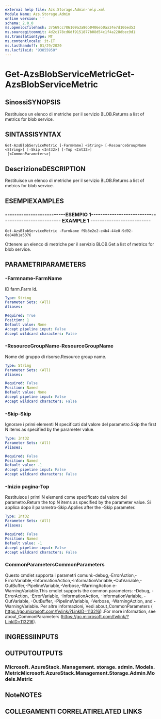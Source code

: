```yaml
---
external help file: Azs.Storage.Admin-help.xml
Module Name: Azs.Storage.Admin
online version: ''
schema: 2.0.0
ms.openlocfilehash: 37569cc786109a3a86b0406eb0aa24e7d106ed53
ms.sourcegitcommit: 4d2c178cd6df9151877b08d54c1f4a228dbec9d1
ms.translationtype: MT
ms.contentlocale: it-IT
ms.lasthandoff: 01/29/2020
ms.locfileid: "93855950"
---
```

# <span data-ttu-id="d0ee5-101">Get-AzsBlobServiceMetric</span><span class="sxs-lookup"><span data-stu-id="d0ee5-101">Get-AzsBlobServiceMetric</span></span>

## <span data-ttu-id="d0ee5-102">Sinossi</span><span class="sxs-lookup"><span data-stu-id="d0ee5-102">SYNOPSIS</span></span>
<span data-ttu-id="d0ee5-103">Restituisce un elenco di metriche per il servizio BLOB.</span><span class="sxs-lookup"><span data-stu-id="d0ee5-103">Returns a list of metrics for blob service.</span></span>

## <span data-ttu-id="d0ee5-104">SINTASSI</span><span class="sxs-lookup"><span data-stu-id="d0ee5-104">SYNTAX</span></span>

```
Get-AzsBlobServiceMetric [-FarmName] <String> [-ResourceGroupName <String>] [-Skip <Int32>] [-Top <Int32>]
 [<CommonParameters>]
```

## <span data-ttu-id="d0ee5-105">Descrizione</span><span class="sxs-lookup"><span data-stu-id="d0ee5-105">DESCRIPTION</span></span>
<span data-ttu-id="d0ee5-106">Restituisce un elenco di metriche per il servizio BLOB.</span><span class="sxs-lookup"><span data-stu-id="d0ee5-106">Returns a list of metrics for blob service.</span></span>

## <span data-ttu-id="d0ee5-107">ESEMPI</span><span class="sxs-lookup"><span data-stu-id="d0ee5-107">EXAMPLES</span></span>

### <span data-ttu-id="d0ee5-108">--------------------------ESEMPIO 1--------------------------</span><span class="sxs-lookup"><span data-stu-id="d0ee5-108">-------------------------- EXAMPLE 1 --------------------------</span></span>
```
Get-AzsBlobServiceMetric -FarmName f9b8e2e2-e4b4-44e0-9d92-6a848b1a5376
```

<span data-ttu-id="d0ee5-109">Ottenere un elenco di metriche per il servizio BLOB.</span><span class="sxs-lookup"><span data-stu-id="d0ee5-109">Get a list of metrics for blob service.</span></span>

## <span data-ttu-id="d0ee5-110">PARAMETRI</span><span class="sxs-lookup"><span data-stu-id="d0ee5-110">PARAMETERS</span></span>

### <span data-ttu-id="d0ee5-111">-Farmname</span><span class="sxs-lookup"><span data-stu-id="d0ee5-111">-FarmName</span></span>
<span data-ttu-id="d0ee5-112">ID farm.</span><span class="sxs-lookup"><span data-stu-id="d0ee5-112">Farm Id.</span></span>

```yaml
Type: String
Parameter Sets: (All)
Aliases: 

Required: True
Position: 1
Default value: None
Accept pipeline input: False
Accept wildcard characters: False
```

### <span data-ttu-id="d0ee5-113">-ResourceGroupName</span><span class="sxs-lookup"><span data-stu-id="d0ee5-113">-ResourceGroupName</span></span>
<span data-ttu-id="d0ee5-114">Nome del gruppo di risorse.</span><span class="sxs-lookup"><span data-stu-id="d0ee5-114">Resource group name.</span></span>

```yaml
Type: String
Parameter Sets: (All)
Aliases: 

Required: False
Position: Named
Default value: None
Accept pipeline input: False
Accept wildcard characters: False
```

### <span data-ttu-id="d0ee5-115">-Skip</span><span class="sxs-lookup"><span data-stu-id="d0ee5-115">-Skip</span></span>
<span data-ttu-id="d0ee5-116">Ignorare i primi elementi N specificati dal valore del parametro.</span><span class="sxs-lookup"><span data-stu-id="d0ee5-116">Skip the first N items as specified by the parameter value.</span></span>

```yaml
Type: Int32
Parameter Sets: (All)
Aliases: 

Required: False
Position: Named
Default value: -1
Accept pipeline input: False
Accept wildcard characters: False
```

### <span data-ttu-id="d0ee5-117">-Inizio pagina</span><span class="sxs-lookup"><span data-stu-id="d0ee5-117">-Top</span></span>
<span data-ttu-id="d0ee5-118">Restituisce i primi N elementi come specificato dal valore del parametro.</span><span class="sxs-lookup"><span data-stu-id="d0ee5-118">Return the top N items as specified by the parameter value.</span></span>
<span data-ttu-id="d0ee5-119">Si applica dopo il parametro-Skip.</span><span class="sxs-lookup"><span data-stu-id="d0ee5-119">Applies after the -Skip parameter.</span></span>

```yaml
Type: Int32
Parameter Sets: (All)
Aliases: 

Required: False
Position: Named
Default value: -1
Accept pipeline input: False
Accept wildcard characters: False
```

### <span data-ttu-id="d0ee5-120">CommonParameters</span><span class="sxs-lookup"><span data-stu-id="d0ee5-120">CommonParameters</span></span>
<span data-ttu-id="d0ee5-121">Questo cmdlet supporta i parametri comuni:-debug,-ErrorAction,-ErrorVariable,-InformationAction,-InformationVariable,-OutVariable,-OutBuffer,-PipelineVariable,-Verbose,-WarningAction e-WarningVariable.</span><span class="sxs-lookup"><span data-stu-id="d0ee5-121">This cmdlet supports the common parameters: -Debug, -ErrorAction, -ErrorVariable, -InformationAction, -InformationVariable, -OutVariable, -OutBuffer, -PipelineVariable, -Verbose, -WarningAction, and -WarningVariable.</span></span> <span data-ttu-id="d0ee5-122">Per altre informazioni, Vedi about_CommonParameters ( https://go.microsoft.com/fwlink/?LinkID=113216) .</span><span class="sxs-lookup"><span data-stu-id="d0ee5-122">For more information, see about_CommonParameters (https://go.microsoft.com/fwlink/?LinkID=113216).</span></span>

## <span data-ttu-id="d0ee5-123">INGRESSI</span><span class="sxs-lookup"><span data-stu-id="d0ee5-123">INPUTS</span></span>

## <span data-ttu-id="d0ee5-124">OUTPUT</span><span class="sxs-lookup"><span data-stu-id="d0ee5-124">OUTPUTS</span></span>

### <span data-ttu-id="d0ee5-125">Microsoft. AzureStack. Management. storage. admin. Models. Metric</span><span class="sxs-lookup"><span data-stu-id="d0ee5-125">Microsoft.AzureStack.Management.Storage.Admin.Models.Metric</span></span>

## <span data-ttu-id="d0ee5-126">Note</span><span class="sxs-lookup"><span data-stu-id="d0ee5-126">NOTES</span></span>

## <span data-ttu-id="d0ee5-127">COLLEGAMENTI CORRELATI</span><span class="sxs-lookup"><span data-stu-id="d0ee5-127">RELATED LINKS</span></span>


